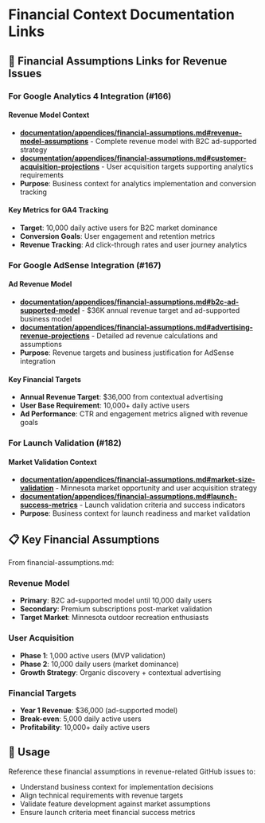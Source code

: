 # Financial Context Documentation Links

## 🔗 Financial Assumptions Links for Revenue Issues

### **For Google Analytics 4 Integration (#166)**

#### **Revenue Model Context**
- **[documentation/appendices/financial-assumptions.md#revenue-model-assumptions](../documentation/appendices/financial-assumptions.md)** - Complete revenue model with B2C ad-supported strategy
- **[documentation/appendices/financial-assumptions.md#customer-acquisition-projections](../documentation/appendices/financial-assumptions.md)** - User acquisition targets supporting analytics requirements
- **Purpose**: Business context for analytics implementation and conversion tracking

#### **Key Metrics for GA4 Tracking**
- **Target**: 10,000 daily active users for B2C market dominance
- **Conversion Goals**: User engagement and retention metrics
- **Revenue Tracking**: Ad click-through rates and user journey analytics

### **For Google AdSense Integration (#167)**

#### **Ad Revenue Model**
- **[documentation/appendices/financial-assumptions.md#b2c-ad-supported-model](../documentation/appendices/financial-assumptions.md)** - $36K annual revenue target and ad-supported business model
- **[documentation/appendices/financial-assumptions.md#advertising-revenue-projections](../documentation/appendices/financial-assumptions.md)** - Detailed ad revenue calculations and assumptions
- **Purpose**: Revenue targets and business justification for AdSense integration

#### **Key Financial Targets**
- **Annual Revenue Target**: $36,000 from contextual advertising
- **User Base Requirement**: 10,000+ daily active users
- **Ad Performance**: CTR and engagement metrics aligned with revenue goals

### **For Launch Validation (#182)**

#### **Market Validation Context**
- **[documentation/appendices/financial-assumptions.md#market-size-validation](../documentation/appendices/financial-assumptions.md)** - Minnesota market opportunity and user acquisition strategy
- **[documentation/appendices/financial-assumptions.md#launch-success-metrics](../documentation/appendices/financial-assumptions.md)** - Launch validation criteria and success indicators
- **Purpose**: Business context for launch readiness and market validation

## 📋 Key Financial Assumptions

From financial-assumptions.md:

### **Revenue Model**
- **Primary**: B2C ad-supported model until 10,000 daily users
- **Secondary**: Premium subscriptions post-market validation
- **Target Market**: Minnesota outdoor recreation enthusiasts

### **User Acquisition**
- **Phase 1**: 1,000 active users (MVP validation)
- **Phase 2**: 10,000 daily users (market dominance)
- **Growth Strategy**: Organic discovery + contextual advertising

### **Financial Targets**
- **Year 1 Revenue**: $36,000 (ad-supported model)
- **Break-even**: 5,000 daily active users
- **Profitability**: 10,000+ daily active users

## 🎯 Usage

Reference these financial assumptions in revenue-related GitHub issues to:
- Understand business context for implementation decisions
- Align technical requirements with revenue targets
- Validate feature development against market assumptions
- Ensure launch criteria meet financial success metrics